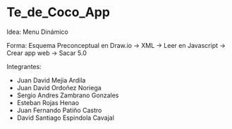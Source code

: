# Te_de_Coco_App

Idea: Menu Dinámico

Forma: Esquema Preconceptual en Draw.io -> XML -> Leer en Javascript -> Crear app web -> Sacar 5.0

Integrantes:

- Juan David Mejia Ardila
- Juan David Ordoñez Noriega
- Sergio Andres Zambrano Gonzales
- Esteban Rojas Henao
- Juan Fernando Patiño Castro
- David Santiago Espindola Cavajal
